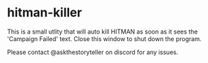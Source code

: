 # hitman-killer

This is a small utlity that will auto kill HITMAN as soon as it sees the 'Campaign Failed' text. Close this window to shut down the program.

Please contact @askthestoryteller on discord for any issues.
